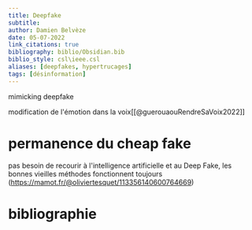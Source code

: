 ```yaml
---
title: Deepfake
subtitle:
author: Damien Belvèze
date: 05-07-2022
link_citations: true
bibliography: biblio/Obsidian.bib
biblio_style: csl\ieee.csl
aliases: [deepfakes, hypertrucages]
tags: [désinformation]
---
```


mimicking deepfake

modification de l'émotion dans la voix[[@guerouaouRendreSaVoix2022]]

# permanence du cheap fake

pas besoin de recourir à l'intelligence artificielle et au Deep Fake, les bonnes vieilles méthodes fonctionnent toujours (https://mamot.fr/@oliviertesquet/113356140600764669)




# bibliographie

